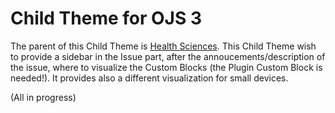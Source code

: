 # Child Theme for OJS 3
The parent of this Child Theme is [Health Sciences](https://github.com/pkp/healthSciences). This Child Theme wish to provide a sidebar in the Issue part, after the annoucements/description of the issue, where to visualize the Custom Blocks (the Plugin Custom Block is needed!).
It provides also a different visualization for small devices.

(All in progress)